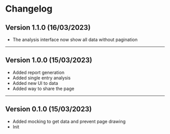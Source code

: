 # Changelog

## Version 1.1.0 (16/03/2023)

- The analysis interface now show all data without pagination 

---

## Version 1.0.0 (15/03/2023)

- Added report generation
- Added single entry analysis
- Added new UI to data
- Added way to share the page

---

## Version 0.1.0 (15/03/2023)

- Added mocking to get data and prevent page drawing
- Init
